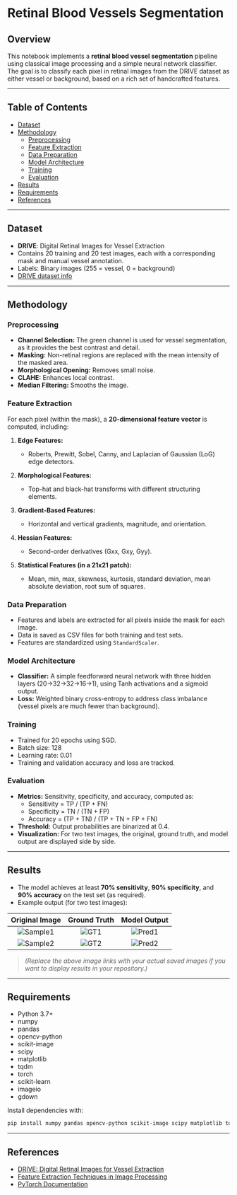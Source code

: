# Retinal Blood Vessels Segmentation

## Overview

This notebook implements a **retinal blood vessel segmentation** pipeline using classical image processing and a simple neural network classifier. The goal is to classify each pixel in retinal images from the DRIVE dataset as either vessel or background, based on a rich set of handcrafted features.

---

## Table of Contents

- [Dataset](#dataset)
- [Methodology](#methodology)
  - [Preprocessing](#preprocessing)
  - [Feature Extraction](#feature-extraction)
  - [Data Preparation](#data-preparation)
  - [Model Architecture](#model-architecture)
  - [Training](#training)
  - [Evaluation](#evaluation)
- [Results](#results)
- [Requirements](#requirements)
- [References](#references)

---

## Dataset

- **DRIVE**: Digital Retinal Images for Vessel Extraction
- Contains 20 training and 20 test images, each with a corresponding mask and manual vessel annotation.
- Labels: Binary images (255 = vessel, 0 = background)
- [DRIVE dataset info](https://drive.grand-challenge.org/)

---

## Methodology

### Preprocessing

- **Channel Selection:** The green channel is used for vessel segmentation, as it provides the best contrast and detail.
- **Masking:** Non-retinal regions are replaced with the mean intensity of the masked area.
- **Morphological Opening:** Removes small noise.
- **CLAHE:** Enhances local contrast.
- **Median Filtering:** Smooths the image.

### Feature Extraction

For each pixel (within the mask), a **20-dimensional feature vector** is computed, including:

1. **Edge Features:**  
   - Roberts, Prewitt, Sobel, Canny, and Laplacian of Gaussian (LoG) edge detectors.

2. **Morphological Features:**  
   - Top-hat and black-hat transforms with different structuring elements.

3. **Gradient-Based Features:**  
   - Horizontal and vertical gradients, magnitude, and orientation.

4. **Hessian Features:**  
   - Second-order derivatives (Gxx, Gxy, Gyy).

5. **Statistical Features (in a 21x21 patch):**  
   - Mean, min, max, skewness, kurtosis, standard deviation, mean absolute deviation, root sum of squares.

### Data Preparation

- Features and labels are extracted for all pixels inside the mask for each image.
- Data is saved as CSV files for both training and test sets.
- Features are standardized using `StandardScaler`.

### Model Architecture

- **Classifier:** A simple feedforward neural network with three hidden layers (20→32→32→16→1), using Tanh activations and a sigmoid output.
- **Loss:** Weighted binary cross-entropy to address class imbalance (vessel pixels are much fewer than background).

### Training

- Trained for 20 epochs using SGD.
- Batch size: 128
- Learning rate: 0.01
- Training and validation accuracy and loss are tracked.

### Evaluation

- **Metrics:** Sensitivity, specificity, and accuracy, computed as:
  - Sensitivity = TP / (TP + FN)
  - Specificity = TN / (TN + FP)
  - Accuracy = (TP + TN) / (TP + TN + FP + FN)
- **Threshold:** Output probabilities are binarized at 0.4.
- **Visualization:** For two test images, the original, ground truth, and model output are displayed side by side.

---

## Results

- The model achieves at least **70% sensitivity**, **90% specificity**, and **90% accuracy** on the test set (as required).
- Example output (for two test images):

| Original Image | Ground Truth | Model Output |
|:--------------:|:------------:|:------------:|
| ![Sample1](sample1.png) | ![GT1](gt1.png) | ![Pred1](pred1.png) |
| ![Sample2](sample2.png) | ![GT2](gt2.png) | ![Pred2](pred2.png) |

> *(Replace the above image links with your actual saved images if you want to display results in your repository.)*

---

## Requirements

- Python 3.7+
- numpy
- pandas
- opencv-python
- scikit-image
- scipy
- matplotlib
- tqdm
- torch
- scikit-learn
- imageio
- gdown

Install dependencies with:

```sh
pip install numpy pandas opencv-python scikit-image scipy matplotlib tqdm torch scikit-learn imageio gdown
```

---

## References

- [DRIVE: Digital Retinal Images for Vessel Extraction](https://drive.grand-challenge.org/)
- [Feature Extraction Techniques in Image Processing](https://scikit-image.org/)
- [PyTorch Documentation](https://pytorch.org/)

